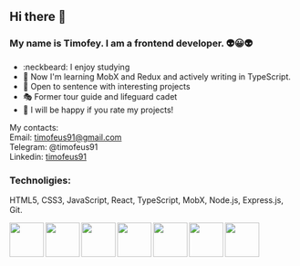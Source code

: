 ## Hi there 👋 

### My name is Timofey. I am a frontend developer. :alien::grinning::alien: 
- :neckbeard: I enjoy studying
- :book: Now I'm learning MobX and Redux and actively writing in TypeScript.
- :mountain_bicyclist: Open to sentence with interesting projects
- :performing_arts: Former tour guide and lifeguard cadet 
- :speech_balloon: I will be happy if you rate my projects!

My contacts:  
Email: timofeus91@gmail.com  
Telegram: @timofeus91   
Linkedin: [timofeus91](https://www.linkedin.com/in/timofeus91/)

### Technoligies:

HTML5, CSS3, JavaScript, React, TypeScript, MobX, Node.js, Express.js, Git. 

<img align="left" height="60" width="60" src="https://cdn3.iconfinder.com/data/icons/picons-social/57/10-html5-512.png" />
<img align="left" height="60" width="60" src="https://cdn4.iconfinder.com/data/icons/documents-42/512/document_file_paper_page-32-512.png" />
<img align="left" height="60" width="60" src="https://cdn4.iconfinder.com/data/icons/logos-brands-5/24/react-512.png" />
<img align="left" height="60" width="60" src="https://cdn4.iconfinder.com/data/icons/vector-brand-logos/40/Git-512.png" />
<img align="left" height="60" width="60" src="https://cdn4.iconfinder.com/data/icons/bloomies-webdesign-tools/25/Figma_square-512.png" />
<img align="left" height="60" width="60" src="https://cdn3.iconfinder.com/data/icons/software-development-2/1000/program_document_technology_jsx_data_business_computer-512.png" />
<img height="60" width="60" src="https://yt3.ggpht.com/ytc/AAUvwniPZpOVhjOxCVZ_IlILUNqZGDzkqeME_wjuWuGe=s900-c-k-c0x00ffffff-no-rj" />
